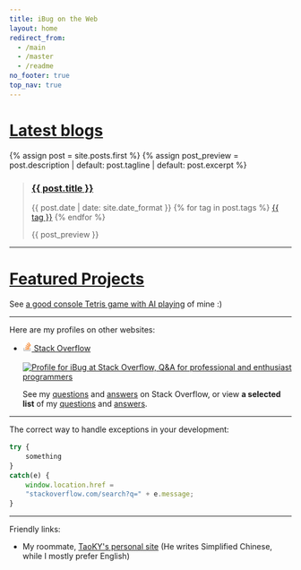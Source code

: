 ```yaml
---
title: iBug on the Web
layout: home
redirect_from: 
  - /main
  - /master
  - /readme
no_footer: true
top_nav: true
---
```



# [Latest blogs][blog]

{% assign post = site.posts.first %}
{% assign post_preview = post.description | default: post.tagline | default: post.excerpt %}

<blockquote>
  <h3><a href="{{ post.url }}">{{ post.title }}</a></h3>
  <p style="margin-top: 0.8em" class="post-meta">
    <time>{{ post.date | date: site.date_format }}</time>
    <span class="post-meta-tags">
      {% for tag in post.tags %} <a href="/tags/{{ tag }}" class="tag post-meta-tag">{{ tag }}</a> {% endfor %}
    </span>
  </p>
  <p>{{ post_preview }}</p>
</blockquote>

---

# [Featured Projects][pp]

See [a good console Tetris game with AI playing][TetrisAI] of mine :)

---

Here are my profiles on other websites:

- [<img src="/image/so-icon.png" width="16" height="16" /> Stack Overflow][so]

  [<img alt="Profile for iBug at Stack Overflow, Q&A for professional and enthusiast programmers" src="https://stackoverflow.com/users/flair/5958455.png" class="card" style="margin-top: 0.2rem;"/>][so]

  See my [questions][so-q] and [answers][so-a] on Stack Overflow, or view **a selected list** of my [questions][so-sq] and [answers][so-sa].

---

The correct way to handle exceptions in your development:

```javascript
try {
    something
}
catch(e) {
    window.location.href =
    "stackoverflow.com/search?q=" + e.message;
}
```

---

Friendly links:

- My roommate, [TaoKY's personal site](https://taoky.github.io) (He writes Simplified Chinese, while I mostly prefer English)


<!-- Links Section -->

  [TetrisAI]: https://ibug.github.io/TetrisAI
  [blog]: https://ibug.github.io/blog
  [pp]: https://ibug.github.io/project
  [gh]: https://github.com/iBug
  [so]: https://stackoverflow.com/users/5958455/ibug "Profile for iBug at Stack Overflow, Q&A for professional and enthusiast programmers"
  [so-q]: https://stackoverflow.com/users/5958455/ibug?tab=questions "iBug's questions on Stack Overflow"
  [so-a]: https://stackoverflow.com/users/5958455/ibug?tab=answers "iBug's answers on Stack Overflow"
  [so-sq]: https://ibug.github.io/so/selected-questions
  [so-sa]: https://ibug.github.io/so/selected-answers
